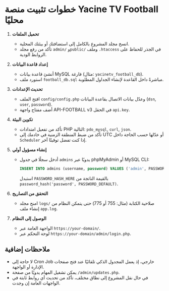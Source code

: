 # خطوات تثبيت منصة Yacine TV Football محليًا

1. **تحميل الملفات**
   - انسخ مجلد المشروع بالكامل إلى استضافتك أو بيئتك المحلية.
   - تأكد من رفع مجلد `admin/` و`public/` وملف `.htaccess` في الجذر للحفاظ على الروابط الودية.

2. **إعداد قاعدة البيانات**
   - أنشئ قاعدة بيانات MySQL فارغة (مثال: `yacinetv_football_db`).
   - استورد ملف `football_db.sql` مباشرةً داخل القاعدة لإنشاء الجداول المطلوبة.

3. **تحديث الإعدادات**
   - افتح الملف `config/config.php` وعدّل بيانات الاتصال بقاعدة البيانات (`dsn`, `user`, `password`).
   - أضف مفتاح واجهة API-FOOTBALL v3 في الحقل `api.key`.

4. **تكوين البيئة**
   - تأكد من تفعيل امتدادات PHP التالية: `pdo_mysql`, `curl`, `json`.
   - تأكد من ضبط المنطقة الزمنية في خادمك إلى UTC أو عدّلها حسب الحاجة داخل `Scheduler` إذا كنت تفضل توقيتًا آخر.

5. **إنشاء مسؤول أولي**
   - أدخل سجلًا في جدول `admins` يدويًا عبر phpMyAdmin أو MySQL CLI:
     ```sql
     INSERT INTO admins (username, password) VALUES ('admin', PASSWORD_HASH_HERE);
     ```
     استبدل `PASSWORD_HASH_HERE` بالقيمة الناتجة من `password_hash('password', PASSWORD_DEFAULT)`.

6. **التحقق من التصاريح**
   - امنح مجلد `logs/` صلاحية الكتابة (مثال: 755 أو 775) حتى يتمكن النظام من إنشاء ملف `app.log`.

7. **الوصول إلى النظام**
   - الواجهة العامة عبر `https://your-domain/`.
   - لوحة التحكم عبر `https://your-domain/admin/login.php`.

## ملاحظات إضافية
- لا حاجة إلى Cron Job خارجي، إذ يعمل المجدول الذكي تلقائيًا عند فتح صفحات الإدارة أو الواجهة.
- يمكن تشغيل المهام يدويًا من صفحة `/admin/updates.php`.
- في حال نقل المشروع إلى نطاق مختلف، تأكد من تحديث أي روابط ثابتة في الواجهات العامة إن وجدت.
